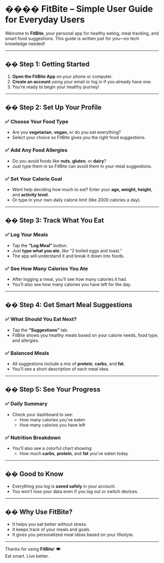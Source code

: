 # ��‍�� FitBite – Simple User Guide for Everyday Users

Welcome to **FitBite**, your personal app for healthy eating, meal tracking, and smart food suggestions. This guide is written just for you—no tech knowledge needed!

---

## �� Step 1: Getting Started

1. **Open the FitBite App** on your phone or computer.
2. **Create an account** using your email or log in if you already have one.
3. You’re ready to begin your healthy journey!

---

## �� Step 2: Set Up Your Profile

### ✅ Choose Your Food Type
- Are you **vegetarian**, **vegan**, or do you eat everything?
- Select your choice so FitBite gives you the right food suggestions.

### ✅ Add Any Food Allergies
- Do you avoid foods like **nuts**, **gluten**, or **dairy**?
- Just type them in so FitBite can avoid them in your meal suggestions.

### ✅ Set Your Calorie Goal
- Want help deciding how much to eat? Enter your **age, weight, height**, and **activity level**.
- Or type in your own daily calorie limit (like 2000 calories a day).

---

## ��️ Step 3: Track What You Eat

### ✅ Log Your Meals
- Tap the **“Log Meal”** button.
- Just **type what you ate**, like “2 boiled eggs and toast.”
- The app will understand it and break it down into foods.

### ✅ See How Many Calories You Ate
- After logging a meal, you’ll see how many calories it had.
- You’ll also see how many calories you have left for the day.

---

## �� Step 4: Get Smart Meal Suggestions

### ✅ What Should You Eat Next?
- Tap the **“Suggestions”** tab.
- FitBite shows you healthy meals based on your calorie needs, food type, and allergies.

### ✅ Balanced Meals
- All suggestions include a mix of **protein**, **carbs**, and **fat**.
- You’ll see a short description of each meal idea.

---

## �� Step 5: See Your Progress

### ✅ Daily Summary
- Check your dashboard to see:
  - How many calories you’ve eaten
  - How many calories you have left

### ✅ Nutrition Breakdown
- You’ll also see a colorful chart showing:
  - How much **carbs**, **protein**, and **fat** you’ve eaten today

---

## �� Good to Know

- Everything you log is **saved safely** in your account.
- You won’t lose your data even if you log out or switch devices.

---

## �� Why Use FitBite?

- It helps you eat better without stress.
- It keeps track of your meals and goals.
- It gives you personalized meal ideas based on your lifestyle.

---

Thanks for using **FitBite**! 🍽️  
Eat smart. Live better.